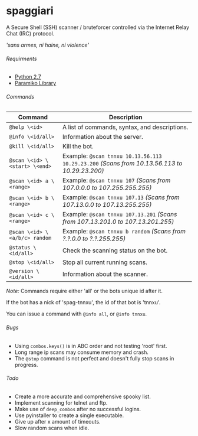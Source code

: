 # spaggiari
A Secure Shell (SSH) scanner / bruteforcer controlled via the Internet Relay Chat (IRC) protocol.

*'sans armes, ni haine, ni violence'*

###### Requirments
 - [Python 2.7](http://www.python.org/)
 - [Paramiko Library](http://www.paramiko.org/)
 
###### Commands
| Command | Description |
| --- | --- |
| `@help \<id>` | A list of commands, syntax, and descriptions. |
| `@info \<id/all>` | Information about the server. |
| `@kill \<id/all>` | Kill the bot. |
| `@scan \<id> \<start> \<end>` | Example: `@scan tnnxu 10.13.56.113 10.29.23.200` *(Scans from 10.13.56.113 to 10.29.23.200)* |
| `@scan \<id> a \<range>` | Example: `@scan tnnxu 107` *(Scans from 107.0.0.0    to 107.255.255.255)* |
| `@scan \<id> b \<range>` | Example: `@scan tnnxu 107.13` *(Scans from 107.13.0.0   to 107.13.255.255)* |
| `@scan \<id> c \<range>` | Example: `@scan tnnxu 107.13.201` *(Scans from 107.13.201.0 to 107.13.201.255)* |
| `@scan \<id> \<a/b/c> random` | Example: `@scan tnnxu b random` *(Scans from ?.?.0.0 to ?.?.255.255)* |
| `@status \<id/all>` | Check the scanning status on the bot. |
| `@stop \<id/all>` | Stop all current running scans. |
| `@version \<id/all>` | Information about the scanner. |

*Note:* Commands require either 'all' or the bots unique id after it.

If the bot has a nick of 'spag-tnnxu', the id of that bot is 'tnnxu'.

You can issue a command with `@info all`, or `@info tnnxu`.

###### Bugs
- Using `combos.keys()` is in ABC order and not testing 'root' first.
- Long range ip scans may consume memory and crash.
- The `@stop` command is not perfect and doesn't fully stop scans in progress.
 
###### Todo
- Create a more accurate and comprehensive spooky list.
- Implement scanning for telnet and ftp.
- Make use of `deep_combos` after no successful logins.
- Use pyinstaller to create a single executable.
- Give up after x amount of timeouts.
- Slow random scans when idle.
